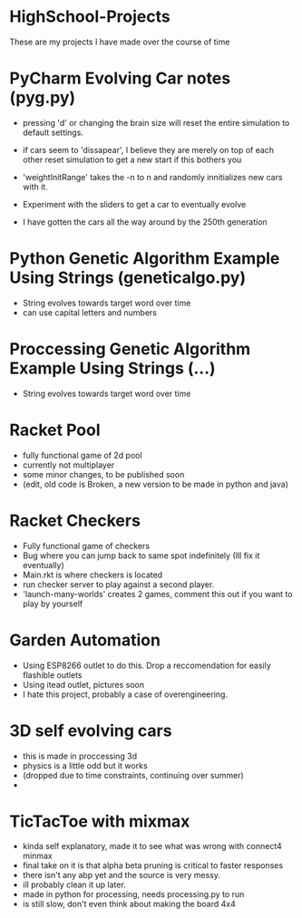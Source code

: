 # HighSchool-Projects
These are my projects I have made over the course of time


# PyCharm Evolving Car notes (pyg.py)

- pressing 'd' or changing the brain size will reset the entire simulation to default settings.

- if cars seem to 'dissapear', I believe they are merely on top of each other reset simulation to get a new start if this bothers you

- 'weightInitRange' takes the -n to n and randomly innitializes new cars with it.

- Experiment with the sliders to get a car to eventually evolve

- I have gotten the cars all the way around by the 250th generation

# Python Genetic Algorithm Example Using Strings (geneticalgo.py)
- String evolves towards target word over time
- can use capital letters and numbers

# Proccessing Genetic Algorithm Example Using Strings (...)
- String evolves towards target word over time

# Racket Pool
- fully functional game of 2d pool
- currently not multiplayer
- some minor changes, to be published soon
- (edit, old code is Broken, a new version to be made in python and java)
# Racket Checkers
- Fully functional game of checkers
- Bug where you can jump back to same spot indefinitely (Ill fix it eventually)
- Main.rkt is where checkers is located
- run checker server to play against a second player.
- 'launch-many-worlds' creates 2 games, comment this out if you want to play by yourself

# Garden Automation
- Using ESP8266 outlet to do this. Drop a reccomendation for easily flashible outlets
- Using itead outlet, pictures soon
- I hate this project, probably a case of overengineering.


# 3D self evolving cars
- this is made in proccessing 3d
- physics is a little odd but it works
- (dropped due to time constraints, continuing over summer)
- 


# TicTacToe with mixmax
- kinda self explanatory, made it to see what was wrong with connect4 minmax
- final take on it is that alpha beta pruning is critical to faster responses
- there isn't any abp yet and the source is very messy. 
- ill probably clean it up later.
- made in python for processing, needs processing.py to run
- is still slow, don't even think about making the board 4x4



